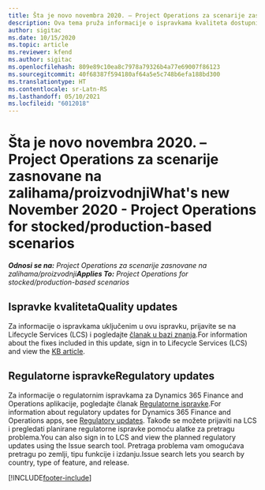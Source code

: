 ```yaml
---
title: Šta je novo novembra 2020. – Project Operations za scenarije zasnovane na zalihama/proizvodnji
description: Ova tema pruža informacije o ispravkama kvaliteta dostupnim u izdanju usluge Project Operations za novembar 2020. za scenarije zasnovane na proizvodnji.
author: sigitac
ms.date: 10/15/2020
ms.topic: article
ms.reviewer: kfend
ms.author: sigitac
ms.openlocfilehash: 809e89c10ea8c7978a79326b4a77e69007f86123
ms.sourcegitcommit: 40f68387f594180af64a5e5c748b6efa188bd300
ms.translationtype: HT
ms.contentlocale: sr-Latn-RS
ms.lasthandoff: 05/10/2021
ms.locfileid: "6012018"
---
```

# <a name="whats-new-november-2020---project-operations-for-stockedproduction-based-scenarios"></a><span data-ttu-id="0b520-103">Šta je novo novembra 2020. – Project Operations za scenarije zasnovane na zalihama/proizvodnji</span><span class="sxs-lookup"><span data-stu-id="0b520-103">What's new November 2020 - Project Operations for stocked/production-based scenarios</span></span>

<span data-ttu-id="0b520-104">_**Odnosi se na:** Project Operations za scenarije zasnovane na zalihama/proizvodnji_</span><span class="sxs-lookup"><span data-stu-id="0b520-104">_**Applies To:** Project Operations for stocked/production-based scenarios_</span></span>

## <a name="quality-updates"></a><span data-ttu-id="0b520-105">Ispravke kvaliteta</span><span class="sxs-lookup"><span data-stu-id="0b520-105">Quality updates</span></span>

<span data-ttu-id="0b520-106">Za informacije o ispravkama uključenim u ovu ispravku, prijavite se na Lifecycle Services (LCS) i pogledajte [članak u bazi znanja](https://fix.lcs.dynamics.com/Issue/Details?bugId=488609&amp;dbType=3&amp;qc=8251e8e1d5e2386de850599926c1adc3fec8e2ba25308036d22cdfe0a1c28fc7).</span><span class="sxs-lookup"><span data-stu-id="0b520-106">For information about the fixes included in this update, sign in to Lifecycle Services (LCS) and view the [KB article](https://fix.lcs.dynamics.com/Issue/Details?bugId=488609&amp;dbType=3&amp;qc=8251e8e1d5e2386de850599926c1adc3fec8e2ba25308036d22cdfe0a1c28fc7).</span></span>

## <a name="regulatory-updates"></a><span data-ttu-id="0b520-107">Regulatorne ispravke</span><span class="sxs-lookup"><span data-stu-id="0b520-107">Regulatory updates</span></span>

<span data-ttu-id="0b520-108">Za informacije o regulatornim ispravkama za Dynamics 365 Finance and Operations aplikacije, pogledajte članak [Regulatorne ispravke](/dynamics365/finance/localizations/regulatory-updates).</span><span class="sxs-lookup"><span data-stu-id="0b520-108">For information about regulatory updates for Dynamics 365 Finance and Operations apps, see [Regulatory updates](/dynamics365/finance/localizations/regulatory-updates).</span></span> <span data-ttu-id="0b520-109">Takođe se možete prijaviti na LCS i pregledati planirane regulatorne ispravke pomoću alatke za pretragu problema.</span><span class="sxs-lookup"><span data-stu-id="0b520-109">You can also sign in to LCS and view the planned regulatory updates using the Issue search tool.</span></span> <span data-ttu-id="0b520-110">Pretraga problema vam omogućava pretragu po zemlji, tipu funkcije i izdanju.</span><span class="sxs-lookup"><span data-stu-id="0b520-110">Issue search lets you search by country, type of feature, and release.</span></span>


[!INCLUDE[footer-include](../../includes/footer-banner.md)]